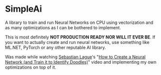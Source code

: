 # SimpleAi

A library to train and run Neural Networks on CPU using vectorization and as many optimizations as I can be bothered to implement.

This is most definitely **NOT PRODUCTION READY NOR WILL IT EVER BE**. If you want to actually create and run neural networks, use something like ML.NET, PyTorch or any other reputable AI library.

Was made while watching [Sebastian Lague](https://www.youtube.com/@SebastianLague)'s "[How to Create a Neural Network (and Train it to Identify Doodles)](https://youtu.be/hfMk-kjRv4c)" video and implementing my own optimizations on top of it.
